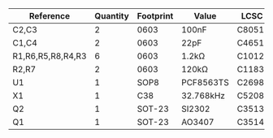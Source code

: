 Reference | Quantity | Footprint | Value | LCSC #
-- | -- | -- | -- | --
C2,C3 | 2 | 0603 | 100nF | C80516
C1,C4 | 2 | 0603 | 22pF | C465158
R1,R6,R5,R8,R4,R3 | 6 | 0603 | 1.2kΩ | C101265
R2,R7 | 2 | 0603 | 120kΩ | C118375
U1 | 1 | SOP8 | PCF8563TS | C269877
X1 | 1 | C38 | 32.768kHz | C52082
Q2 | 1 | SOT-23 | SI2302 | C351399
Q1 | 1 | SOT-23 | AO3407 | C351408
